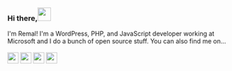 ### Hi there,<img src="https://media.giphy.com/media/hvRJCLFzcasrR4ia7z/giphy.gif" width="30px">
I'm Remal!
I'm a WordPress, PHP, and JavaScript developer working at Microsoft and I do a bunch of open source stuff.
You can also find me on... 
<br /><br />
<a href="https://www.fiverr.com/mahmud_remal"><img src="https://img.shields.io/badge/Fiverr-1dbf73?&style=for-the-badge&logo=fiverr&logoColor=white" height=25></a>
<a href="https://twitter.com/mahmud_remal"><img src="https://img.shields.io/badge/Twitter-1d9bf0?&style=for-the-badge&logo=twitter&logoColor=white" height=25></a>
<a href="https://www.linkedin.com/in/mahmudremal/"><img src="https://img.shields.io/badge/Linkedin-0b66c3?&style=for-the-badge&logo=linkedin&logoColor=white" height=25></a>
<a href="https://www.facebook.com/mahmudremal/"><img src="https://img.shields.io/badge/Facebook-3b5999?&style=for-the-badge&logo=facebook&logoColor=white" height=25></a>
